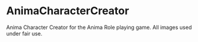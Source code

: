 # AnimaCharacterCreator
Anima Character Creator for the Anima Role playing game.  All images used under fair use.
